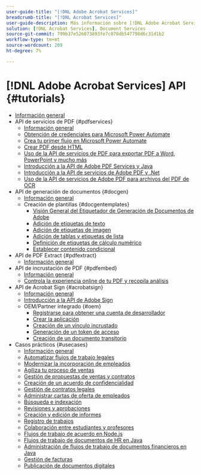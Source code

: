 ```yaml
---
user-guide-title: "[!DNL Adobe Acrobat Services]"
breadcrumb-title: "[!DNL Acrobat Services]"
user-guide-description: Más información sobre [!DNL Adobe Acrobat Services]
solution: [!DNL Acrobat Services], Document Services
source-git-commit: 799b37e526073893fe7c078db547798d6c31d1b2
workflow-type: tm+mt
source-wordcount: 209
ht-degree: 7%

---
```



# [!DNL Adobe Acrobat Services] API {#tutorials}

+ [Información general](overview.md)
+ API de servicios de PDF {#pdfservices}
   + [Información general](pdfservices/overview-pdfservices.md)
   + [Obtención de credenciales para Microsoft Power Automate](pdfservices/getting-credentials-power-automate.md)
   + [Crea tu primer flujo en Microsoft Power Automate](pdfservices/create-workflow-power-automate.md)
   + [Crear PDF desde HTML](pdfservices/createpdffromhtml.md)
   + [Uso de la API de servicios de PDF para exportar PDF a Word, PowerPoint y mucho más](pdfservices/exportpdf.md)
   + [Introducción a la API de Adobe PDF Services y Java](pdfservices/gettingstartedjava.md)
   + [Introducción a la API de servicios de Adobe PDF y .Net](pdfservices/gettingstartednet.md)
   + [Uso de la API de servicios de Adobe PDF para archivos del PDF de OCR](pdfservices/ocr.md)
+ API de generación de documentos {#docgen}
   + [Información general](docgen/overview-docgen.md)
   + Creación de plantillas {#docgentemplates}
      + [Visión General del Etiquetador de Generación de Documentos de Adobe](docgen/taggeroverview.md)
      + [Adición de etiquetas de texto](docgen/taggeraddtexttags.md)
      + [Adición de etiquetas de imagen](docgen/taggeraddimagetags.md)
      + [Adición de tablas y etiquetas de lista](docgen/taggertables.md)
      + [Definición de etiquetas de cálculo numérico](docgen/taggercalculations.md)
      + [Establecer contenido condicional](docgen/taggerconditional.md)
+ API de PDF Extract {#pdfextract}
   + [Información general](pdfextract/overview-extract.md)
+ API de incrustación de PDF {#pdfembed}
   + [Información general](pdfembed/overview-embed.md)
   + [Controla la experiencia online de tu PDF y recopila análisis](pdfembed/controlpdfexperience.md)
+ API de Acrobat Sign {#acrobatsign}
   + [Información general](acrobatsign/overview-sign.md)
   + [Introducción a la API de Adobe Sign](acrobatsign/signapi.md)
   + OEM/Partner integrado {#oem}
      + [Registrarse para obtener una cuenta de desarrollador](acrobatsign/sign-up-developer-account.md)
      + [Crear la aplicación](acrobatsign/creating-your-application.md)
      + [Creación de un vínculo incrustado](acrobatsign/creating-an-embed-link.md)
      + [Generación de un token de acceso](acrobatsign/generating-an-access-token.md)
      + [Creación de un documento transitorio](acrobatsign/creating-a-transient-document.md)
+ Casos prácticos {#usecases}
   + [Información general](usecases/overview-usecases.md)
   + [Automatizar flujos de trabajo legales](usecases/automatelegalworkflows.md)
   + [Modernizar la incorporación de empleados](usecases/employeeonboarding.md)
   + [Agiliza tu proceso de ventas](usecases/acceleratesales.md)
   + [Gestión de propuestas de ventas y contratos](usecases/sales.md)
   + [Creación de un acuerdo de confidencialidad](usecases/nda.md)
   + [Gestión de contratos legales](usecases/legal.md)
   + [Administrar cartas de oferta de empleados](usecases/offer.md)
   + [Búsqueda e indexación](usecases/searching.md)
   + [Revisiones y aprobaciones](usecases/reviews.md)
   + [Creación y edición de informes](usecases/reportcreation.md)
   + [Registro de trabajos](usecases/jobposting.md)
   + [Colaboración entre estudiantes y profesores](usecases/educationcollab.md)
   + [Flujos de trabajo de acuerdo en Node.js](usecases/AgreementWorkflowsNodejs.md)
   + [Flujos de trabajo de documentos de HR en Java](usecases/HRAgreementWorkflowsJava.md)
   + [Administración de flujos de trabajo de documentos financieros en Java](usecases/FinanceWorkflowsJava.md)
   + [Gestión de facturas](usecases/invoices.md)
   + [Publicación de documentos digitales](usecases/ddppdfembedapi.md)

